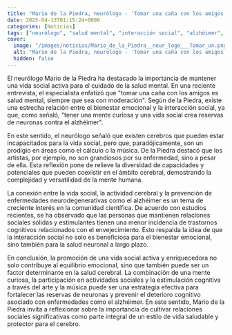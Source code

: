 ```yaml
---
title: "Mario de la Piedra, neurólogo - 'Tomar una caña con los amigos es salud mental, siempre que sea con moderación'"
date: 2025-04-13T01:15:24+0000
categories: [Noticias]
tags: ["neurólogo", "salud mental", "interacción social", "alzhéimer", "cerebro", "enfermedades neurodegenerativas", "relaciones sociales", "bienestar emocional", "reserva de neuronas", "prevención", "trastornos cognitivos", "envejecimiento", "equilibrio emoc"]
cover:
  image: "/images/noticias/Mario_de_la_Piedra__neur_logo___Tomar_un.png"
  alt: "Mario de la Piedra, neurólogo - 'Tomar una caña con los amigos es salud mental, siempre que sea con moderación'"
  hidden: false
---
```


El neurólogo Mario de la Piedra ha destacado la importancia de mantener una vida social activa para el cuidado de la salud mental. En una reciente entrevista, el especialista enfatizó que "tomar una caña con los amigos es salud mental, siempre que sea con moderación". Según de la Piedra, existe una estrecha relación entre el bienestar emocional y la interacción social, ya que, como señaló, "tener una mente curiosa y una vida social crea reservas de neuronas contra el alzhéimer".

En este sentido, el neurólogo señaló que existen cerebros que pueden estar incapacitados para la vida social, pero que, paradójicamente, son un prodigio en áreas como el cálculo o la música. De la Piedra destacó que los artistas, por ejemplo, no son grandiosos por su enfermedad, sino a pesar de ella. Esta reflexión pone de relieve la diversidad de capacidades y potenciales que pueden coexistir en el ámbito cerebral, demostrando la complejidad y versatilidad de la mente humana.

La conexión entre la vida social, la actividad cerebral y la prevención de enfermedades neurodegenerativas como el alzhéimer es un tema de creciente interés en la comunidad científica. De acuerdo con estudios recientes, se ha observado que las personas que mantienen relaciones sociales sólidas y estimulantes tienen una menor incidencia de trastornos cognitivos relacionados con el envejecimiento. Esto respalda la idea de que la interacción social no solo es beneficiosa para el bienestar emocional, sino también para la salud neuronal a largo plazo.

En conclusión, la promoción de una vida social activa y enriquecedora no solo contribuye al equilibrio emocional, sino que también puede ser un factor determinante en la salud cerebral. La combinación de una mente curiosa, la participación en actividades sociales y la estimulación cognitiva a través del arte y la música puede ser una estrategia efectiva para fortalecer las reservas de neuronas y prevenir el deterioro cognitivo asociado con enfermedades como el alzhéimer. En este sentido, Mario de la Piedra invita a reflexionar sobre la importancia de cultivar relaciones sociales significativas como parte integral de un estilo de vida saludable y protector para el cerebro.
